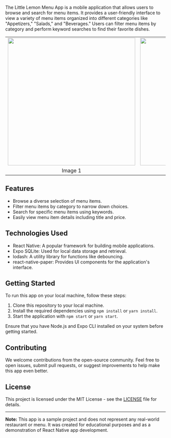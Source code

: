 

The Little Lemon Menu App is a mobile application that allows users to browse and search for menu items. It provides a user-friendly interface to view a variety of menu items organized into different categories like "Appetizers," "Salads," and "Beverages." Users can filter menu items by category and perform keyword searches to find their favorite dishes.

<table>
  <tr>
    <td align="center"><img src="https://github.com/fahad0samara/Coursera-react_native.little-lemon/assets/90055525/fef6a612-aafd-477d-a607-57fd2b3a647d" width="400"></td>
    <td align="center"><img src="https://github.com/fahad0samara/Coursera-react_native.little-lemon/assets/90055525/4bffedc1-7594-4474-a8fa-aa7be59610f0" width="400"></td>
  </tr>
  <tr>
    <td align="center">Image 1</td>
    <td align="center">Image 2</td>
  </tr>
</table>



## Features

- Browse a diverse selection of menu items.
- Filter menu items by category to narrow down choices.
- Search for specific menu items using keywords.
- Easily view menu item details including title and price.

## Technologies Used

- React Native: A popular framework for building mobile applications.
- Expo SQLite: Used for local data storage and retrieval.
- lodash: A utility library for functions like debouncing.
- react-native-paper: Provides UI components for the application's interface.

## Getting Started

To run this app on your local machine, follow these steps:

1. Clone this repository to your local machine.
2. Install the required dependencies using `npm install` or `yarn install`.
3. Start the application with `npm start` or `yarn start`.

Ensure that you have Node.js and Expo CLI installed on your system before getting started.

## Contributing

We welcome contributions from the open-source community. Feel free to open issues, submit pull requests, or suggest improvements to help make this app even better.

## License

This project is licensed under the MIT License - see the [LICENSE](LICENSE) file for details.

---

**Note:** This app is a sample project and does not represent any real-world restaurant or menu. It was created for educational purposes and as a demonstration of React Native app development.

